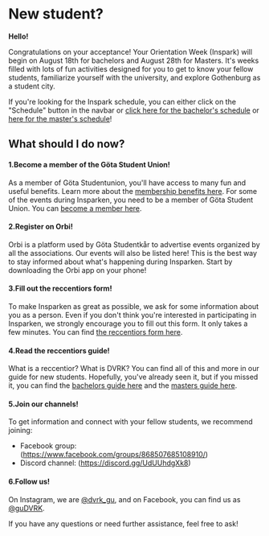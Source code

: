# New student?


**Hello!**

Congratulations on your acceptance! Your Orientation Week (Inspark) will begin on August 18th for bachelors and August 28th for Masters. It's weeks filled with lots of fun activities designed for you to get to know your fellow students, familiarize yourself with the university, and explore Gothenburg as a student city.

If you're looking for the Inspark schedule, you can either click on the "Schedule" button in the navbar or [click here for the bachelor's schedule](/committees/dvrk/schedule/bachelor) or [here for the master's schedule](/committees/dvrk/schedule/master)!

## What should I do now?
<div class="dvrk-grid">
    <div>
        <h4><span class="dvrk-grid-title">1.</span>Become a member of the Göta Student Union!</h4>
        <p>
            As a member of Göta Studentunion, you&#39;ll have access to many fun and useful benefits.
            Learn more about the <a href="https://www.gotastudentkar.se/en/medlemsformaner">membership benefits here</a>.
            For some of the events during Insparken, you need to be a member of Göta Student Union.
            You can <a href="https://medlem.gotastudentkar.se/en">become a member here</a>.
        </p>
    </div>
    <div>
        <h4><span class="dvrk-grid-title">2.</span>Register on Orbi!</h4>
        <p>
            Orbi is a platform used by Göta Studentkår to advertise events organized by all the associations.
            Our events will also be listed here! This is the best way to stay informed about what's
            happening during Insparken. Start by downloading the Orbi app on your phone!
        </p>
    </div>
    <div>
        <h4><span class="dvrk-grid-title">3.</span>Fill out the reccentiors form!</h4>
        <p>
            To make Insparken as great as possible, we ask for some information about you as a person.
            Even if you don&#39;t think you&#39;re interested in participating in Insparken,
            we strongly encourage you to fill out this form. It only takes a few minutes.
            You can find <a href="/committees/dvrk/form">the reccentiors form here</a>.
        </p>
    </div>
    <div>
        <h4><span class="dvrk-grid-title">4.</span>Read the reccentiors guide!</h4>
        <p>
            What is a reccentior? What is DVRK? You can find all of this and more in our guide for new students.
            Hopefully, you&#39;ve already seen it, but if you missed it, you can find the
            <a href="/committees/dvrk/bachelor">bachelors guide here</a> and the <a href="/committees/dvrk/master">
            masters guide here</a>.
        </p>
    </div>
    <div>
        <h4><span class="dvrk-grid-title">5.</span>Join our channels!</h4>
        <p>
            To get information and connect with your fellow students, we recommend joining:
            <ul>
                <li>Facebook group: (<a href="https://www.facebook.com/groups/868507685108910/">https://www.facebook.com/groups/868507685108910/</a>)</li>
                <li>Discord channel: (<a href="https://discord.gg/UdUUhdgXk8">https://discord.gg/UdUUhdgXk8</a>)</li>
            </ul>
        </p>
    </div>
    <div>
        <h4><span class="dvrk-grid-title">6.</span>Follow us!</h4>
        <p>
            On Instagram, we are <a href="https://www.instagram.com/dvrk_gu/">@dvrk_gu</a>,
            and on Facebook, you can find us as <a href="https://www.facebook.com/guDVRK">@guDVRK</a>.
        </p>
        <p>
            If you have any questions or need further assistance, feel free to ask!
        </p>
    </div>
</div>

<div class="bottom-pad"></div>
